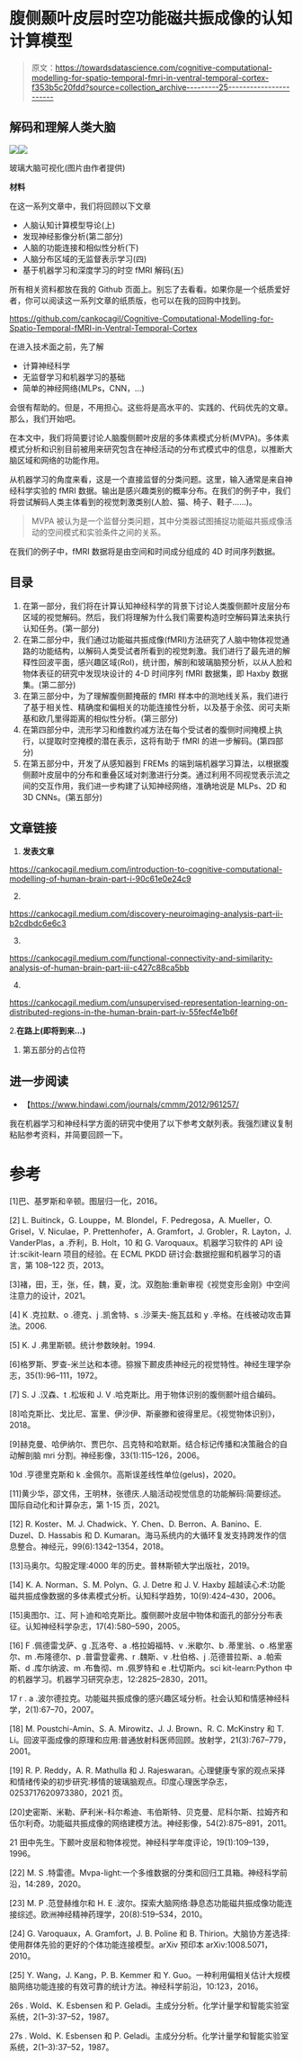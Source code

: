 # 腹侧颞叶皮层时空功能磁共振成像的认知计算模型

> 原文：<https://towardsdatascience.com/cognitive-computational-modelling-for-spatio-temporal-fmri-in-ventral-temporal-cortex-f353b5c20fdd?source=collection_archive---------25----------------------->

## 解码和理解人类大脑

![](img/755e95e7d184c557275f3000646084fb.png)![](img/988231925d298f43a02f315481f64ece.png)

玻璃大脑可视化(图片由作者提供)

**材料**

在这一系列文章中，我们将回顾以下文章

*   人脑认知计算模型导论(上)
*   发现神经影像分析(第二部分)
*   人脑的功能连接和相似性分析(下)
*   人脑分布区域的无监督表示学习(四)
*   基于机器学习和深度学习的时空 fMRI 解码(五)

所有相关资料都放在我的 Github 页面上。别忘了去看看。如果你是一个纸质爱好者，你可以阅读这一系列文章的纸质版，也可以在我的回购中找到。

<https://github.com/cankocagil/Cognitive-Computational-Modelling-for-Spatio-Temporal-fMRI-in-Ventral-Temporal-Cortex>  

在进入技术面之前，先了解

*   计算神经科学
*   无监督学习和机器学习的基础
*   简单的神经网络(MLPs，CNN，…)

会很有帮助的。但是，不用担心。这些将是高水平的、实践的、代码优先的文章。那么，我们开始吧。

在本文中，我们将简要讨论人脑腹侧颞叶皮层的多体素模式分析(MVPA)。多体素模式分析和识别目前被用来研究包含在神经活动的分布式模式中的信息，以推断大脑区域和网络的功能作用。

从机器学习的角度来看，这是一个直接监督的分类问题。这里，输入通常是来自神经科学实验的 fMRI 数据。输出是感兴趣类别的概率分布。在我们的例子中，我们将尝试解码人类主体看到的视觉刺激类别(人脸、猫、椅子、鞋子……)。

> MVPA 被认为是一个监督分类问题，其中分类器试图捕捉功能磁共振成像活动的空间模式和实验条件之间的关系。

在我们的例子中，fMRI 数据将是由空间和时间成分组成的 4D 时间序列数据。

## 目录

1.  在第一部分，我们将在计算认知神经科学的背景下讨论人类腹侧颞叶皮层分布区域的视觉解码。然后，我们将理解为什么我们需要构造时空解码算法来执行认知任务。(第一部分)
2.  在第二部分中，我们通过功能磁共振成像(fMRI)方法研究了人脑中物体视觉通路的功能结构，以解码人类受试者所看到的视觉刺激。我们进行了最先进的解释性回波平面，感兴趣区域(RoI)，统计图，解剖和玻璃脑预分析，以从人脸和物体表征的研究中发现块设计的 4-D 时间序列 fMRI 数据集，即 Haxby 数据集。(第二部分)
3.  在第三部分中，为了理解腹侧颞掩蔽的 fMRI 样本中的测地线关系，我们进行了基于相关性、精确度和偏相关的功能连接性分析，以及基于余弦、闵可夫斯基和欧几里得距离的相似性分析。(第三部分)
4.  在第四部分中，流形学习和维数约减方法在每个受试者的腹侧时间掩模上执行，以提取时空掩模的潜在表示，这将有助于 fMRI 的进一步解码。(第四部分)
5.  在第五部分中，开发了从感知器到 FREMs 的端到端机器学习算法，以根据腹侧颞叶皮层中的分布和重叠区域对刺激进行分类。通过利用不同视觉表示流之间的交互作用，我们进一步构建了认知神经网络，准确地说是 MLPs、2D 和 3D CNNs。(第五部分)

## 文章链接

1.  **发表文章**

<https://cankocagil.medium.com/introduction-to-cognitive-computational-modelling-of-human-brain-part-i-90c61e0e24c9>  

2.

<https://cankocagil.medium.com/discovery-neuroimaging-analysis-part-ii-b2cdbdc6e6c3>  

3.

<https://cankocagil.medium.com/functional-connectivity-and-similarity-analysis-of-human-brain-part-iii-c427c88ca5bb>  

4.

<https://cankocagil.medium.com/unsupervised-representation-learning-on-distributed-regions-in-the-human-brain-part-iv-55fecf4e1b6f>  

2.**在路上(即将到来…)**

1.  第五部分的占位符

## 进一步阅读

*   【https://www.hindawi.com/journals/cmmm/2012/961257/ 

我在机器学习和神经科学方面的研究中使用了以下参考文献列表。我强烈建议复制粘贴参考资料，并简要回顾一下。

# 参考

[1]巴、基罗斯和辛顿。图层归一化，2016。

[2] L. Buitinck，G. Louppe，M. Blondel，F. Pedregosa，A. Mueller，O. Grisel，V. Niculae，P. Prettenhofer，A. Gramfort，J. Grobler，R. Layton，J. VanderPlas，a .乔利，B. Holt，10 和 G. Varoquaux。机器学习软件的 API 设计:scikit-learn 项目的经验。在 ECML PKDD 研讨会:数据挖掘和机器学习的语言，第 108–122 页，2013。

[3]褚，田，王，张，任，魏，夏，沈。双胞胎:重新审视《视觉变形金刚》中空间注意力的设计，2021。

[4] K .克拉默、o .德克、j .凯舍特、s .沙莱夫-施瓦兹和 y .辛格。在线被动攻击算法。2006.

[5] K. J .弗里斯顿。统计参数映射。1994.

[6]格罗斯、罗查-米兰达和本德。猕猴下颞皮质神经元的视觉特性。神经生理学杂志，35(1):96–111，1972。

[7] S. J .汉森、t .松坂和 J. V .哈克斯比。用于物体识别的腹侧颞叶组合编码。

[8]哈克斯比、戈比尼、富里、伊沙伊、斯豪滕和彼得里尼。《视觉物体识别》，2018。

[9]赫克曼、哈伊纳尔、贾巴尔、吕克特和哈默斯。结合标记传播和决策融合的自动解剖脑 mri 分割。神经影像，33(1):115–126，2006。

10d .亨德里克斯和 k .金佩尔。高斯误差线性单位(gelus)，2020。

[11]黄少华，邵文伟，王明林，张德庆.人脑活动视觉信息的功能解码:简要综述。国际自动化和计算杂志，第 1-15 页，2021。

[12] R. Koster、M. J. Chadwick、Y. Chen、D. Berron、A. Banino、E. Duzel、D. Hassabis 和 D. Kumaran。海马系统内的大循环复发支持跨发作的信息整合。神经元，99(6):1342–1354，2018。

[13]马奥尔。勾股定理:4000 年的历史。普林斯顿大学出版社，2019。

[14] K. A. Norman、S. M. Polyn、G. J. Detre 和 J. V. Haxby 超越读心术:功能磁共振成像数据的多体素模式分析。认知科学趋势，10(9):424–430，2006。

[15]奥图尔、江、阿卜迪和哈克斯比。腹侧颞叶皮层中物体和面孔的部分分布表征。认知神经科学杂志，17(4):580–590，2005。

[16] F .佩德雷戈萨、g .瓦洛夸、a .格拉姆福特、v .米歇尔、b .蒂里翁、o .格里塞尔、m .布隆德尔、p .普雷登霍弗、r .魏斯、v .杜伯格、j .范德普拉斯、a .帕索斯、d .库尔纳波、m .布鲁彻、m .佩罗特和 e .杜切斯内。sci kit-learn:Python 中的机器学习。机器学习研究杂志，12:2825–2830，2011。

17 r . a .波尔德拉克。功能磁共振成像的感兴趣区域分析。社会认知和情感神经科学，2(1):67–70，2007。

[18] M. Poustchi-Amin、S. A. Mirowitz、J. J. Brown、R. C. McKinstry 和 T. Li。回波平面成像的原理和应用:普通放射科医师回顾。放射学，21(3):767–779，2001。

[19] R. P. Reddy，A. R. Mathulla 和 J. Rajeswaran。心理健康专家的观点采择和情绪传染的初步研究:移情的玻璃脑观点。印度心理医学杂志，0253717620973380，2021 页。

[20]史密斯、米勒、萨利米-科尔希迪、韦伯斯特、贝克曼、尼科尔斯、拉姆齐和伍尔利奇。功能磁共振成像的网络建模方法。神经影像，54(2):875–891，2011。

21 田中先生。下颞叶皮层和物体视觉。神经科学年度评论，19(1):109–139，1996。

[22] M. S .特雷德。Mvpa-light:一个多维数据的分类和回归工具箱。神经科学前沿，14:289，2020。

[23] M. P .范登赫维尔和 H. E .波尔。探索大脑网络:静息态功能磁共振成像功能连接综述。欧洲神经精神药理学，20(8):519–534，2010。

[24] G. Varoquaux，A. Gramfort，J. B. Poline 和 B. Thirion。大脑协方差选择:使用群体先验的更好的个体功能连接模型。arXiv 预印本 arXiv:1008.5071，2010。

[25] Y. Wang，J. Kang，P. B. Kemmer 和 Y. Guo。一种利用偏相关估计大规模脑网络功能连接的有效可靠的统计方法。神经科学前沿，10:123，2016。

26s . Wold、K. Esbensen 和 P. Geladi。主成分分析。化学计量学和智能实验室系统，2(1–3):37–52，1987。

27s . Wold、K. Esbensen 和 P. Geladi。主成分分析。化学计量学和智能实验室系统，2(1–3):37–52，1987。